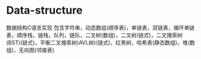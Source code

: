 # Data-structure
数据结构C语言实现
包含字符串，动态数组(顺序表)，单链表，双链表，循环单链表，顺序栈，链栈，队列，链队，二叉树(数组)，二叉树(链式)，二叉搜索树(BST)(链式)，平衡二叉搜索树(AVL树)(链式)，红黑树，哈希表(静态数组)，堆(数组)，无向图(邻接表)
